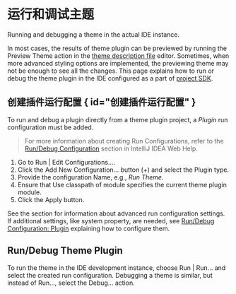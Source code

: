 <!-- Copyright 2000-2023 JetBrains s.r.o. and contributors. Use of this source code is governed by the Apache 2.0 license. -->

# 运行和调试主题

<link-summary>Running and debugging a theme in the actual IDE instance.</link-summary>

In most cases, the results of theme plugin can be previewed by running the <control>Preview Theme</control> action in the [theme description file](themes_customize.md) editor.
Sometimes, when more advanced styling options are implemented, the previewing theme may not be enough to see all the changes.
This page explains how to run or debug the theme plugin in the IDE configured as a part of [project SDK](setting_up_theme_environment.md).

## 创建插件运行配置 { id="创建插件运行配置" }

To run and debug a plugin directly from a theme plugin project, a _Plugin_ run configuration must be added.

> For more information about creating Run Configurations, refer to the [Run/Debug Configuration](https://www.jetbrains.com/help/idea/run-debug-configuration.html) section in IntelliJ IDEA Web Help.
>

<procedure title="Add Plugin Run Configuration">

1. Go to <ui-path>Run | Edit Configurations...</ui-path>.
2. Click the <control>Add New Configuration...</control> button (<control>+</control>) and select the <control>Plugin</control> type.
3. Provide the configuration <control>Name</control>, e.g., _Run Theme_.
4. Ensure that <control>Use classpath of module</control> specifies the current theme plugin module.
5. Click the <control>Apply</control> button.

</procedure>

See the [](ide_development_instance.md) section for information about advanced run configuration settings.
If additional settings, like system property, are needed, see [Run/Debug Configuration: Plugin](https://www.jetbrains.com/idea/help/run-debug-configuration-plugin.html) explaining how to configure them.

## Run/Debug Theme Plugin

To run the theme in the IDE development instance, choose <ui-path>Run | Run...</ui-path> and select the created run configuration.
Debugging a theme is similar, but instead of <control>Run...</control>, select the <control>Debug...</control> action.
